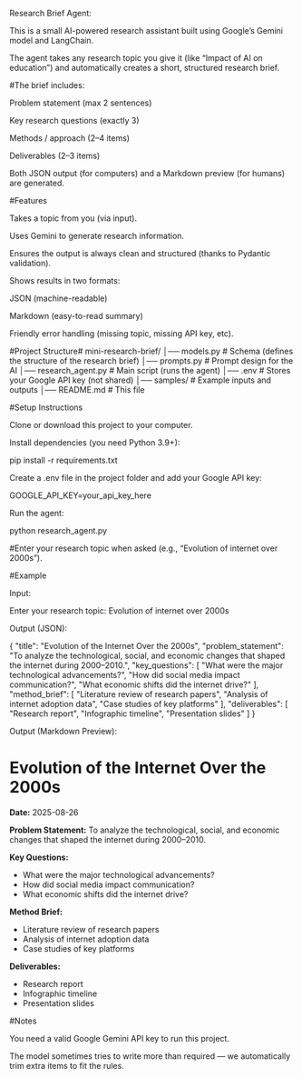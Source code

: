 Research Brief Agent:

This is a small AI-powered research assistant built using Google’s Gemini model and LangChain.

The agent takes any research topic you give it (like “Impact of AI on education”) and automatically creates a short, structured research brief.

#The brief includes:

Problem statement (max 2 sentences)

Key research questions (exactly 3)

Methods / approach (2–4 items)

Deliverables (2–3 items)

Both JSON output (for computers) and a Markdown preview (for humans) are generated.

#Features

Takes a topic from you (via input).

Uses Gemini to generate research information.

Ensures the output is always clean and structured (thanks to Pydantic validation).

Shows results in two formats:

JSON (machine-readable)

Markdown (easy-to-read summary)

Friendly error handling (missing topic, missing API key, etc).

#Project Structure#
mini-research-brief/
│── models.py          # Schema (defines the structure of the research brief)
│── prompts.py         # Prompt design for the AI
│── research_agent.py  # Main script (runs the agent)
│── .env               # Stores your Google API key (not shared)
│── samples/           # Example inputs and outputs
│── README.md          # This file

#Setup Instructions

Clone or download this project to your computer.

Install dependencies (you need Python 3.9+):

pip install -r requirements.txt


Create a .env file in the project folder and add your Google API key:

GOOGLE_API_KEY=your_api_key_here


Run the agent:

python research_agent.py


#Enter your research topic when asked (e.g., “Evolution of internet over 2000s”).

#Example

Input:

Enter your research topic: Evolution of internet over 2000s


Output (JSON):

{
  "title": "Evolution of the Internet Over the 2000s",
  "problem_statement": "To analyze the technological, social, and economic changes that shaped the internet during 2000–2010.",
  "key_questions": [
    "What were the major technological advancements?",
    "How did social media impact communication?",
    "What economic shifts did the internet drive?"
  ],
  "method_brief": [
    "Literature review of research papers",
    "Analysis of internet adoption data",
    "Case studies of key platforms"
  ],
  "deliverables": [
    "Research report",
    "Infographic timeline",
    "Presentation slides"
  ]
}


Output (Markdown Preview):

# Evolution of the Internet Over the 2000s

**Date:** 2025-08-26  

**Problem Statement:** To analyze the technological, social, and economic changes that shaped the internet during 2000–2010.

**Key Questions:**
- What were the major technological advancements?
- How did social media impact communication?
- What economic shifts did the internet drive?

**Method Brief:**
- Literature review of research papers
- Analysis of internet adoption data
- Case studies of key platforms

**Deliverables:**
- Research report
- Infographic timeline
- Presentation slides



#Notes

You need a valid Google Gemini API key to run this project.

The model sometimes tries to write more than required — we automatically trim extra items to fit the rules.
